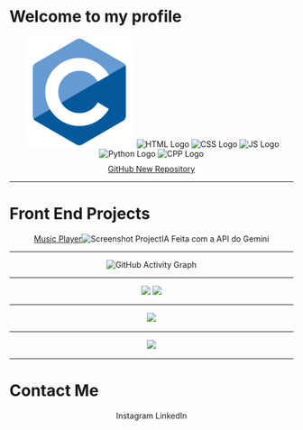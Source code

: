 # Welcome to my profile


<div align="center">
  <img src="https://raw.githubusercontent.com/devicons/devicon/ca28c779441053191ff11710fe24a9e6c23690d6/icons/c/c-original.svg" alt="C Logo" width="196" />
  <img src="https://pink-kudu-590523.hostingersite.com/github/icons8-html.svg" alt="HTML Logo"/>
  <img src="https://pink-kudu-590523.hostingersite.com/github/icons8-css.svg" alt="CSS Logo"/>
  <img src="https://pink-kudu-590523.hostingersite.com/github/icons8-js.svg" alt="JS Logo"/>
  <img src="https://pink-kudu-590523.hostingersite.com/github/icons8-python.svg" alt="Python Logo"/>
  <img src="https://pink-kudu-590523.hostingersite.com/github/icons8-c++.svg" alt="CPP Logo"/>
</div>
<div align="center" style="margin: 10px">
  <a href="https://github.com/Giovani-Simple-Dev/C-Knowledge" align="center">GitHub New Repository</a>
</div>

----

# Front End Projects
<div align="center">
<a href="https://pink-kudu-590523.hostingersite.com/Music%20Player/">Music Player</a
<a href="https://pink-kudu-590523.hostingersite.com/IA"><img src="https://pink-kudu-590523.hostingersite.com/github/image.png" width="1920" height="206" alt="Screenshot Project"/>IA Feita com a API do Gemini</a>
</div>
  
---

<div align="center">
<img src="https://github-readme-activity-graph.vercel.app/graph?username=Giovani-Simple-Dev&bg_color=000000&color=ffffff&line=ffffff&point=ffffff&area=true&area_color=00ff00" alt="GitHub Activity Graph" />
</div>

---

<div align="center">
  <img src="https://github-readme-stats.vercel.app/api?username=Giovani-Simple-Dev&show_icons=true&theme=radical"/>
  <img src="https://github-readme-stats.vercel.app/api/top-langs/?username=Giovani-Simple-Dev&layout=compact&theme=radical"/>
</div>

---

<div align="center">
  <img src="https://visitor-badge.laobi.icu/badge?page_id=Giovani-Simple-Dev"/>
</div>

---

<div align="center">
  <img src="https://github-profile-trophy.vercel.app/?username=Giovani-Simple-Dev&theme=light"/>
</div>

---
# Contact Me 
<div align="center" style="text-decoration:none;">
  <a href="https://www.instagram.com/giovani.henriq" style="text-decoration:none;">Instagram</a>
  <a href="https://www.linkedin.com/in/giovani-henrique-braz-nunes-232007264/" style="text-decoration:none;">LinkedIn</a>
</div>
